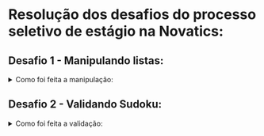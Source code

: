 # Resolução dos desafios do processo seletivo de estágio na Novatics:
## Desafio 1 - Manipulando listas:

<details><summary>Como foi feita a manipulação:</summary>
<p>
  
O desafio 1 consistiu na criação de uma função capaz de ordenar e retirar as duplicatas de números presentes em uma lista, o qual teve como base de solução a criação de uma função chamda *uniqueListSort*.

Essa função pega essa lista e primeiramente ordena todos os itens presentes nela de forma crescente usando uma comparação numérica dentro do *.sort()*, os quais são armazenados em *sortedList*.

Posteriormente, ela converte a lista ordenada em um *set* para que possam ser retirados os números duplicados de dentro dela, é feita uma expansão de seus valores e finalmente eles são reformatados como uma lista na variável *sortedList* novamente.

Finalmente, a função retorna o valor final como uma lista ordenada numericamente de forma crescente e sem valores duplicados.
</p>
</details>

## Desafio 2 - Validando Sudoku:

<details><summary>Como foi feita a validação:</summary>
<p>
  
O desafio 2 consistiu na criação de um função capaz de dizer se um jogo de Sudoku era válido a partir de um array de arrays colocado na entrada, que teve como base de solução a criação de da função *validateSudoku*.
  
Primeiramente, foi escolhido iterar por cada uma das linhas e colunas para checar se há duplicatas presentes no jogo. Para isso,
foram criados dois arrays, um para as linhas e outro para as colunas, os quais irão conter 9 sets cada para validar cada uma das linhas e colunas presentes no jogo.
  
 
    let linhas = [], colunas = [];

    for (let i = 0; i < sudokuGame.length; i++){
      linhas.push(new Set());
      colunas.push(new Set());
    }


Para analisar a lógica por trás da iteração de linhas e colunas convém uma análise da segunite imagem, em que os números externos em azul, de 0 a 8, representa os valores de i (das linhas) e de j (das colunas):
                                          

![esquematico1desafio2](https://user-images.githubusercontent.com/28717383/152678624-76573d01-305e-409b-ab33-7aba9207dfaa.png)
                                          
  
A lógica por trás da iteração para linhas e colunas é bem direta. Um loop duplo em *i* e *j* é feito para acompanhar cada linha e cada coluna, levando em consideração como valor máximo a largura do array de entrada da função (para iterar em *i*) e a largura da linha (para iterar em *j*). A célula atual que está sendo analisada é armazenada na variável *celulaAtual*, a qual armazena o valor do array de input na posição *[i,j]*. Caso seja encontrado um "." na linha/coluna ele dá um *continue*, como se não houvesse um número colocado naquela posição. Caso seja encontrado uma duplicata, a função retorna *false*. Caso contrário, o novo valor é adicionado no set de linhas/colunas.
                                          
    for (let i = 0; i < sudokuGame.length; i++) {
      for(let j = 0; j < sudokuGame[i].length; j++) {
        let celulaAtual = sudokuGame[i][j];

        //Checa nas linhas
        if(celulaAtual === ".") continue; //Caso tenha um ponto na entrada como no exemplo
        if (linhas[i].has(celulaAtual)) return false;
        linhas[i].add(celulaAtual);

        //Checa nas colunas
        if(celulaAtual === ".") continue;
        if (colunas[i].has(celulaAtual)) return false;
        colunas[i].add(celulaAtual);
      }
    }
  

Agora que ja foi checado por duplicatas em cada linha e coluna, deve-se checar também por números duplicados em cada uma das 9 tabelas 3x3 do jogo. Como vamos analisar cada tabela separadamente, podemos criar um set que será resetado sempre que o loop de check recomeçar. Com isso, foi criado um set *tabela* para fazer essa análise.
 
Novamente, convém analisar uma imagem para melhor entender a lógica de iteração de tabelas:
                                              

![esquematico2desafio2](https://user-images.githubusercontent.com/28717383/152680917-f1fa80ec-025f-43b3-a540-2932aa8f4680.png)
                                              
                                            
A análise de cada tabela é um pouco diferente, já que devemos considerar cada uma delas como um corpo separado do jogo para checarmos por duplicatas.
                          
Nesse caso, foi feito um loop duplo de *i* e *j* indo de 0 até 2. Essas duas variáveis serão utilizadas para representar o primeiro índice de cada tabela do jogo (0, 3 e 6). Ainda dentro desse loop duplo, foi feito outro loop de *a* e *b*, que também vão de 0 até 2, mas que nesse caso servirão para iterar para cada célula de cada tabela do jogo.
                                              
Para que essa iteração seja possivel, podemos considerar a fórmula para checar os índices como *[3 x i + a]* e *[3 x j + b]* para cada análise da célula atual. Esse método funciona pois, quando *i = 0* e *j = 0* e multplicamos esses valores por 3 estamos analisando a primeira tabela (posição da tabela 0x0) do jogo iterando *a* e *b* de 0 até 2. Quando *i = 0* e *j = 1*, estamos analisando a segunda tabela (posição da tabela 0x1) do jogo iterando *a* e *b* de 0 até 2. Isso é feito até que checamos todas as nove tabelas presentes no jogo. Novamente usamos a variável *celulaAtual* para armazenar o valor da célula analisada.
                                              
                                              
![repreTabelas](https://user-images.githubusercontent.com/28717383/152682042-e2629ccb-ac20-4d09-a982-a17542701917.png)

                                              
![repreTabelas](https://user-images.githubusercontent.com/28717383/152682319-3aeeb98f-33c5-439a-ad73-e5a3418fa9bc.png)
                                              

Caso seja encontrado um número duplicado dentro da tabela, a função retorna um *false*. Caso haja um ".", ela continua a análise. Caso o número duplicado não esteja no set *tabela*, ele é adicionado. Sempre quando o loop reinicia precisamos também reiniciar a tabela.
                                              
    for (let i = 0; i < 3; i++) {
      for (let j = 0; j < 3; j++) {

        //Reseta a tabela
        tabela.clear();
        //a e b são novas variaveis para acompanhar os indices DENTRO das tabelas 3x3.
        //i e j serao usados para acompanhar os indices do sudoku como um todo
        for (let a = 0; a < 3; a++) {
          for (let b = 0; b < 3; b++) {
            let celulaAtual = sudokuGame[3*i+a][3*j+b]; //Salta de tabela em tabela
            if (celulaAtual === ".") continue;
            if (tabela.has(celulaAtual)) return false;
            tabela.add(celulaAtual);
          }
        }
      }
    }

                                
Finalmente, quando todos esses passos já foram feitos e não houve nenhum return de *false*, significa qu não foram encontrados números duplicados no jogo como um todo e a função retorna um *true*.
</p>
</details>
